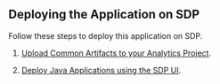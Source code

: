 ## Deploying the Application on SDP

Follow these steps to deploy this application on SDP.

1. [Upload Common Artifacts to your Analytics Project](/docs/sdp/analytics/spark/deploying#upload-common-artifacts-to-your-analytics-project).

2. [Deploy Java Applications using the SDP UI](/docs/sdp/analytics/spark/deploying#deploying-java-or-scala-applications-using-the-sdp-ui).

